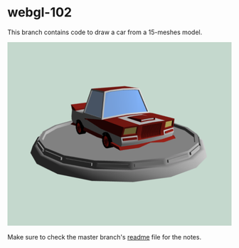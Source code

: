 # webgl-102

This branch contains code to draw a car from a 15-meshes model.

![car](docs/car-model.png)

Make sure to check the master branch's [readme](https://github.com/armno/webgl-102/blob/master/readme.md) file for the notes.
